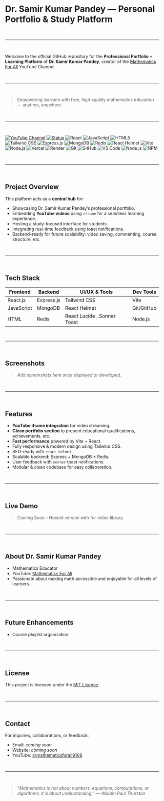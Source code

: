 # Dr. Samir Kumar Pandey — Personal Portfolio & Study Platform

<br><hr><br>

Welcome to the official GitHub repository for the **Professional Portfolio + Learning Platform** of **Dr. Samir Kumar Pandey**, creator of the [Mathematics For All](https://www.youtube.com/@mathematicsforall9108) YouTube Channel.

<br><hr><br>

> Empowering learners with free, high-quality mathematics education — anytime, anywhere.

<br><hr><br>

[![YouTube Channel](https://img.shields.io/badge/Youtube%20Mathematics%20For%20All-red?logo=youtube)](https://www.youtube.com/@mathematicsforall9108)
[![Status](https://img.shields.io/badge/Status-Active-brightgreen)](https://github.com/)
![React](https://img.shields.io/badge/React-20232A?logo=react&logoColor=61DAFB)
![JavaScript](https://img.shields.io/badge/JavaScript-F7DF1E?logo=javascript&logoColor=black)
![HTML5](https://img.shields.io/badge/HTML5-E34F26?logo=html5&logoColor=white)
![Tailwind CSS](https://img.shields.io/badge/Tailwind%20CSS-38B2AC?logo=tailwind-css&logoColor=white)
![Express.js](https://img.shields.io/badge/Express.js-404D59)
![MongoDB](https://img.shields.io/badge/MongoDB-4EA94B?logo=mongodb&logoColor=white)
![Redis](https://img.shields.io/badge/Redis-DC382D?logo=redis&logoColor=white)
![React Helmet](https://img.shields.io/badge/React%20Helmet-20232A?logo=react&logoColor=white)
![Vite](https://img.shields.io/badge/Vite-646CFF?logo=vite&logoColor=white)
![Node.js](https://img.shields.io/badge/Node.js-339933?logo=nodedotjs&logoColor=white)
![Vercel](https://img.shields.io/badge/Vercel-000000?logo=vercel&logoColor=white)
![Render](https://img.shields.io/badge/Render-46E3B7?logo=render&logoColor=white)
![Git](https://img.shields.io/badge/Git-F05032?logo=git&logoColor=white)
![GitHub](https://img.shields.io/badge/GitHub-181717?logo=github&logoColor=white)
![VS Code](https://img.shields.io/badge/VSCode-007ACC?logo=visual-studio-code&logoColor=white)
![Node.js](https://img.shields.io/badge/Node.js-339933?logo=nodedotjs&logoColor=white)
![NPM](https://img.shields.io/badge/NPM-CB3837?logo=npm&logoColor=white)

<br><hr><br>

## Project Overview

This platform acts as a **central hub** for:

- Showcasing Dr. Samir Kumar Pandey’s professional portfolio.
- Embedding **YouTube videos** using `iframe` for a seamless learning experience.
- Hosting a study-focused interface for students.
- Integrating real-time feedback using toast notifications.
- Backend-ready for future scalability: video saving, commenting, course structure, etc.

<br><hr><br>

## Tech Stack

| Frontend   | Backend    | UI/UX & Tools               | Dev Tools  |
| ---------- | ---------- | --------------------------- | ---------- |
| React.js   | Express.js | Tailwind CSS                | Vite       |
| JavaScript | MongoDB    | React Helmet                | Git/GitHub |
| HTML       | Redis      | React Lucide , Sonner Toast | Node.js    |

<br><hr><br>

## Screenshots

> _Add screenshots here once deployed or developed._

<br><hr><br>

## Features

- **YouTube iframe integration** for video streaming.
- **Clean portfolio section** to present educational qualifications, achievements, etc.
- **Fast performance** powered by Vite + React.
- Fully responsive & modern design using Tailwind CSS.
- SEO-ready with `react-helmet`.
- Scalable backend: Express + MongoDB + Redis.
- User feedback with `sonner` toast notifications.
- Modular & clean codebase for easy collaboration.

<br><hr><br>

## Live Demo

> Coming Soon – Hosted version with full video library.

<br><hr><br>

## About Dr. Samir Kumar Pandey

- Mathematics Educator
- YouTube: [Mathematics For All](https://www.youtube.com/@mathematicsforall9108)
- Passionate about making math accessible and enjoyable for all levels of learners.

<br><hr><br>

## Future Enhancements

- Course playlist organization

<br><hr><br>

## License

This project is licensed under the [MIT License](LICENSE).

<br><hr><br>

## Contact

For inquiries, collaborations, or feedback:

- Email: _coming soon_
- Website: _coming soon_
- YouTube: [@mathematicsforall9108](https://www.youtube.com/@mathematicsforall9108)

<br><hr><br>

> _"Mathematics is not about numbers, equations, computations, or algorithms: it is about understanding." — William Paul Thurston_

